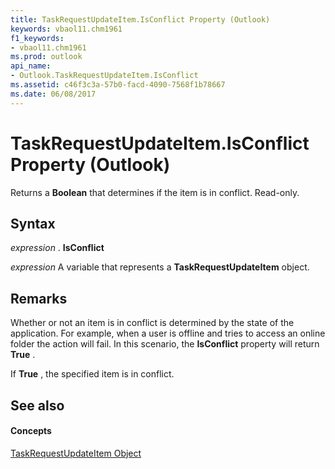```yaml
---
title: TaskRequestUpdateItem.IsConflict Property (Outlook)
keywords: vbaol11.chm1961
f1_keywords:
- vbaol11.chm1961
ms.prod: outlook
api_name:
- Outlook.TaskRequestUpdateItem.IsConflict
ms.assetid: c46f3c3a-57b0-facd-4090-7568f1b78667
ms.date: 06/08/2017
---
```



# TaskRequestUpdateItem.IsConflict Property (Outlook)

Returns a  **Boolean** that determines if the item is in conflict. Read-only.


## Syntax

 _expression_ . **IsConflict**

 _expression_ A variable that represents a **TaskRequestUpdateItem** object.


## Remarks

Whether or not an item is in conflict is determined by the state of the application. For example, when a user is offline and tries to access an online folder the action will fail. In this scenario, the  **IsConflict** property will return **True** .

If  **True** , the specified item is in conflict.


## See also


#### Concepts


[TaskRequestUpdateItem Object](Outlook.TaskRequestUpdateItem.md)

